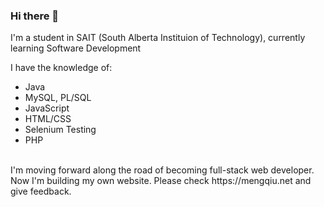 ### Hi there 👋
I'm a student in SAIT (South Alberta Instituion of Technology), currently learning Software Development<br>

I have the knowledge of:

* Java
* MySQL, PL/SQL
* JavaScript
* HTML/CSS
* Selenium Testing
* PHP
<br>
I'm moving forward along the road of becoming full-stack web developer.<br>
Now I'm building my own website. Please check https://mengqiu.net and give feedback.

